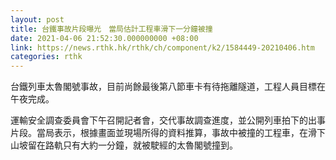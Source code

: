 ```yaml
---
layout: post
title: 台鐵事故片段曝光　當局估計工程車滑下一分鐘被撞
date: 2021-04-06 21:52:30.000000000 +08:00
link: https://news.rthk.hk/rthk/ch/component/k2/1584449-20210406.htm
categories: rthk
---
```


台鐵列車太魯閣號事故，目前尚餘最後第八節車卡有待拖離隧道，工程人員目標在午夜完成。

運輸安全調查委員會下午召開記者會，交代事故調查進度，並公開列車拍下的出事片段。當局表示，根據畫面並現場所得的資料推算，事故中被撞的工程車，在滑下山坡留在路軌只有大約一分鐘，就被駛經的太魯閣號撞到。
